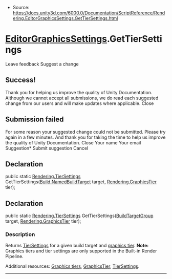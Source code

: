 * Source: https://docs.unity3d.com/6000.0/Documentation/ScriptReference/Rendering.EditorGraphicsSettings.GetTierSettings.html

#  [EditorGraphicsSettings](https://docs.unity3d.com/6000.0/Documentation/ScriptReference/Rendering.EditorGraphicsSettings.html).GetTierSettings
Leave feedback
Suggest a change
## Success!
Thank you for helping us improve the quality of Unity Documentation. Although we cannot accept all submissions, we do read each suggested change from our users and will make updates where applicable.
Close
## Submission failed
For some reason your suggested change could not be submitted. Please <a>try again</a> in a few minutes. And thank you for taking the time to help us improve the quality of Unity Documentation.
Close
Your name Your email Suggestion* Submit suggestion
Cancel
## Declaration
public static [Rendering.TierSettings](https://docs.unity3d.com/6000.0/Documentation/ScriptReference/Rendering.TierSettings.html) GetTierSettings([Build.NamedBuildTarget](https://docs.unity3d.com/6000.0/Documentation/ScriptReference/Build.NamedBuildTarget.html) target, [Rendering.GraphicsTier](https://docs.unity3d.com/6000.0/Documentation/ScriptReference/Rendering.GraphicsTier.html) tier); 
## Declaration
public static [Rendering.TierSettings](https://docs.unity3d.com/6000.0/Documentation/ScriptReference/Rendering.TierSettings.html) GetTierSettings([BuildTargetGroup](https://docs.unity3d.com/6000.0/Documentation/ScriptReference/BuildTargetGroup.html) target, [Rendering.GraphicsTier](https://docs.unity3d.com/6000.0/Documentation/ScriptReference/Rendering.GraphicsTier.html) tier); 
### Description
Returns [TierSettings](https://docs.unity3d.com/6000.0/Documentation/ScriptReference/Rendering.TierSettings.html) for a given build target and [graphics tier](https://docs.unity3d.com/6000.0/Documentation/Manual/graphics-tiers.html).
**Note:** Graphics tiers and tier settings are only supported in the Built-in Render Pipeline.  
  
Additional resources: [Graphics tiers](https://docs.unity3d.com/6000.0/Documentation/Manual/graphics-tiers.html), [GraphicsTier](https://docs.unity3d.com/6000.0/Documentation/ScriptReference/Rendering.GraphicsTier.html), [TierSettings](https://docs.unity3d.com/6000.0/Documentation/ScriptReference/Rendering.TierSettings.html).
* * *
